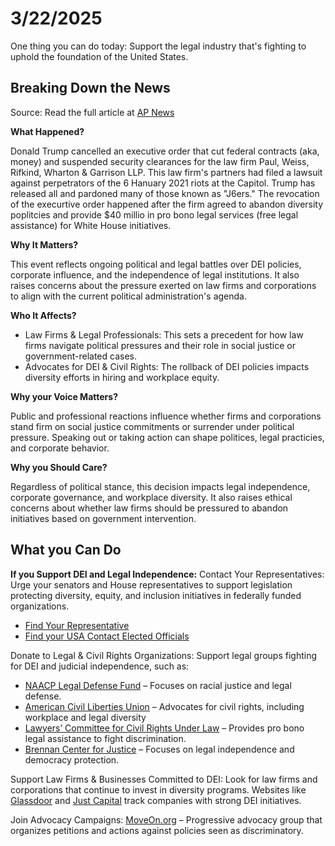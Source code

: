 <!---
title: 3/22/2025
action: Support the legal industry that's fighting to uphold the foundation of the United States.
tags: support, law, legal, united states
-->
# 3/22/2025
One thing you can do today: Support the legal industry that's fighting to uphold the foundation of the United States.

## Breaking Down the News
Source: Read the full article at [AP News](https://apnews.com/article/trump-dismantling-education-department-8b5d0961700f0fe69d18ea80b437c8b8)

**What Happened?**
<p>Donald Trump cancelled an executive order that cut federal contracts (aka, money) and suspended security clearances for the law firm Paul, Weiss, Rifkind, Wharton & Garrison LLP. This law firm's partners had filed a lawsuit against perpetrators of the 6 Hanuary 2021 riots at the Capitol. Trump has released all and pardoned many of those known as "J6ers." The revocation of the execurtive order happened after the firm agreed to abandon diversity poplitcies and provide $40 millio in pro bono legal services (free legal assistance) for White House initiatives.</p>

**Why It Matters?**
<p>This event reflects ongoing political and legal battles over DEI policies, corporate influence, and the independence of legal institutions. It also raises concerns about the pressure exerted on law firms and corporations to align with the current political administration's agenda.</p>

**Who It Affects?**
<ul>
  <li>Law Firms & Legal Professionals: This sets a precedent for how law firms navigate political pressures and their role in social justice or government-related cases.</li>
  <li>Advocates for DEI & Civil Rights: The rollback of DEI policies impacts diversity efforts in hiring and workplace equity.</li>
</ul>

**Why your Voice Matters?**
<p>Public and professional reactions influence whether firms and corporations stand firm on social justice commitments or surrender under political pressure. Speaking out or taking action can shape politices, legal practicies, and corporate behavior.</p>

**Why you Should Care?**
<p>Regardless of political stance, this decision impacts legal independence, corporate governance, and workplace diversity. It also raises ethical concerns about whether law firms should be pressured to abandon initiatives based on government intervention.</p>

## What you Can Do
**If you Support DEI and Legal Independence:**
Contact Your Representatives: Urge your senators and House representatives to support legislation protecting diversity, equity, and inclusion initiatives in federally funded organizations. 
<ul>
  <li><a href="https://www.commoncause.org/find-your-representative">Find Your Representative</a></li>
  <li><a href="https://www.usa.gov/elected-officials">Find your USA Contact Elected Officials</a></li>
</ul>
Donate to Legal & Civil Rights Organizations: Support legal groups fighting for DEI and judicial independence, such as:
<ul>
  <li><a href="https://www.naacpldf.org">NAACP Legal Defense Fund</a> – Focuses on racial justice and legal defense. </li>
  <li><a href="https://www.aclu.org">American Civil Liberties Union</a> – Advocates for civil rights, including workplace and legal diversity</li>
  <li><a href="https://www.lawyerscommittee.org">Lawyers’ Committee for Civil Rights Under Law</a> – Provides pro bono legal assistance to fight discrimination.</li>
  <li><a href="https://www.brennancenter.org">Brennan Center for Justice</a> – Focuses on legal independence and democracy protection.</li>
</ul>

Support Law Firms & Businesses Committed to DEI: Look for law firms and corporations that continue to invest in diversity programs. Websites like [Glassdoor](https://www.glassdoor.com) and [Just Capital](https://www.justcapital.com) track companies with strong DEI initiatives.

Join Advocacy Campaigns:
[MoveOn.org](https://www.moveon.org) – Progressive advocacy group that organizes petitions and actions against policies seen as discriminatory.
